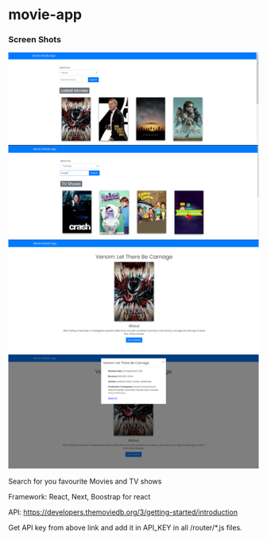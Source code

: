 # movie-app

### Screen Shots
![Text](https://github.com/siddharth-gawas/movie-list-app/blob/main/screenshots/Capture1.PNG)
![Text](https://github.com/siddharth-gawas/movie-list-app/blob/main/screenshots/Capture2.PNG)
![Text](https://github.com/siddharth-gawas/movie-list-app/blob/main/screenshots/Capture3.PNG)
![Text](https://github.com/siddharth-gawas/movie-list-app/blob/main/screenshots/Capture4.PNG)


Search for you favourite Movies and TV shows

Framework: React, Next, Boostrap for react

API: https://developers.themoviedb.org/3/getting-started/introduction

Get API key from above link and add it in API_KEY in all /router/*.js files.
